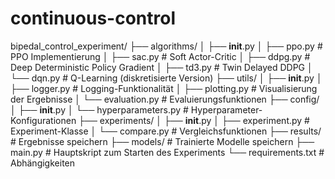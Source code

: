 # continuous-control

bipedal_control_experiment/
├── algorithms/
│   ├── __init__.py
│   ├── ppo.py             # PPO Implementierung
│   ├── sac.py             # Soft Actor-Critic
│   ├── ddpg.py            # Deep Deterministic Policy Gradient
│   ├── td3.py             # Twin Delayed DDPG
│   └── dqn.py             # Q-Learning (diskretisierte Version)
├── utils/
│   ├── __init__.py
│   ├── logger.py          # Logging-Funktionalität
│   ├── plotting.py        # Visualisierung der Ergebnisse
│   └── evaluation.py      # Evaluierungsfunktionen
├── config/
│   ├── __init__.py
│   └── hyperparameters.py # Hyperparameter-Konfigurationen
├── experiments/
│   ├── __init__.py
│   ├── experiment.py      # Experiment-Klasse
│   └── compare.py         # Vergleichsfunktionen
├── results/               # Ergebnisse speichern
├── models/                # Trainierte Modelle speichern
├── main.py                # Hauptskript zum Starten des Experiments
└── requirements.txt       # Abhängigkeiten